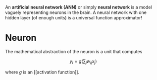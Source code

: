 An **artificial neural network (ANN)** or simply **neural network** is a model vaguely representing neurons in the brain. A neural network with one hidden layer (of enough units) is a universal function approximator!

# Neuron

The mathematical abstraction of the neuron is a unit that computes

$$
y_i  = g\left(\sum_j w_{ij} x_j\right)
$$

where $g$ is an [[activation function]].